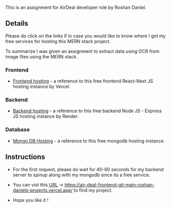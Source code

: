 This is an assignment for AirDeal developer role by Roshan Daniel.

## Details

Please do click on the links if in case you would like to know where I got my free services for hosting this MERN stack project.

To summarize I was given an assignment to extract data using OCR from image files using the MERN stack.

### Frontend

- [Frontend hosting](https://vercel.com/) - a reference to this free frontend React-Next JS hosting instance by Vercel.

### Backend

- [Backend hosting](hhttps://render.com/) - a reference to this free backend Node JS - Express JS hosting instance by Render.

### Database

- [Mongo DB Hosting](https://www.mongodb.com/lp/cloud/atlas/try4?utm_content=rlsavisitor&utm_source=google&utm_campaign=search_gs_pl_evergreen_atlas_core_retarget-brand_gic-null_apac-in_ps-all_desktop_eng_lead&utm_term=cloud%20mongodb&utm_medium=cpc_paid_search&utm_ad=p&utm_ad_campaign_id=21698789722&adgroup=165762135725&cq_cmp=21698789722&gad_source=1&gclid=Cj0KCQjwyL24BhCtARIsALo0fSC6UaYyLzXU9Na96zYvxnziVtcXRniVMXT4Exij3O0Cb1tyz6mqZIkaArtDEALw_wcB) - a reference to this free mongodb hosting instance.

## Instructions

- For the first request, please do wait for 40-60 seconds for my backend server to spinup along with my mongodb since its a free service.

- You can vist this [URL](https://air-deal-frontend-git-main-roshan-daniels-projects.vercel.app/) -> https://air-deal-frontend-git-main-roshan-daniels-projects.vercel.app/ to find my project.

- Hope you like it !
